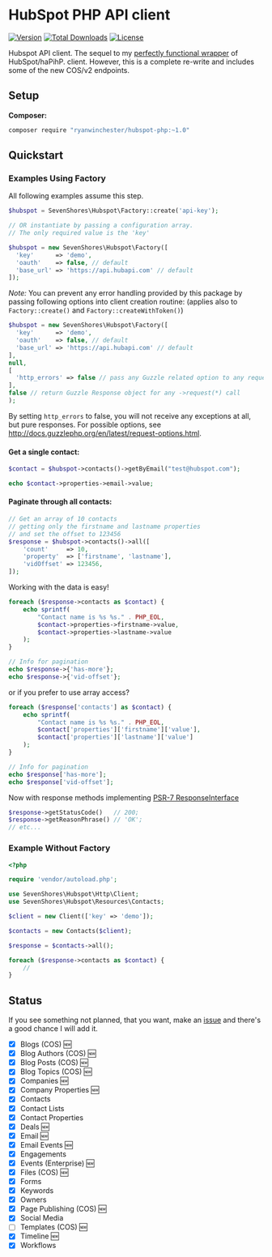 # HubSpot PHP API client

[![Version](https://img.shields.io/packagist/v/ryanwinchester/hubspot-php.svg?style=flat-square)](https://packagist.org/packages/ryanwinchester/hubspot-php)
 [![Total Downloads](https://img.shields.io/packagist/dt/ryanwinchester/hubspot-php.svg?style=flat-square)](https://packagist.org/packages/ryanwinchester/hubspot-php)
 [![License](https://img.shields.io/packagist/l/ryanwinchester/hubspot-php.svg?style=flat-square)](https://packagist.org/packages/ryanwinchester/hubspot-php)

Hubspot API client. The sequel to my [perfectly functional wrapper](https://github.com/fungku/hubspot) of HubSpot/haPihP.
client. However, this is a complete re-write and includes some of the new COS/v2 endpoints.

## Setup

**Composer:**

```bash
composer require "ryanwinchester/hubspot-php:~1.0"
```

## Quickstart

### Examples Using Factory

All following examples assume this step.

```php
$hubspot = SevenShores\Hubspot\Factory::create('api-key');

// OR instantiate by passing a configuration array.
// The only required value is the 'key'

$hubspot = new SevenShores\Hubspot\Factory([
  'key'      => 'demo',
  'oauth'    => false, // default
  'base_url' => 'https://api.hubapi.com' // default
]);
```
*Note:* You can prevent any error handling provided by this package by passing following options into client creation routine:
(applies also to `Factory::create()` and `Factory::createWithToken()`)

```php
$hubspot = new SevenShores\Hubspot\Factory([
  'key'      => 'demo',
  'oauth'    => false, // default
  'base_url' => 'https://api.hubapi.com' // default
],
null,
[
  'http_errors' => false // pass any Guzzle related option to any request, e.g. throw no exceptions
],
false // return Guzzle Response object for any ->request(*) call
);
```

By setting `http_errors` to false, you will not receive any exceptions at all, but pure responses.
For possible options, see http://docs.guzzlephp.org/en/latest/request-options.html.

#### Get a single contact:

```php
$contact = $hubspot->contacts()->getByEmail("test@hubspot.com");

echo $contact->properties->email->value;
```

#### Paginate through all contacts:

```php
// Get an array of 10 contacts
// getting only the firstname and lastname properties
// and set the offset to 123456
$response = $hubspot->contacts()->all([
    'count'     => 10,
    'property'  => ['firstname', 'lastname'],
    'vidOffset' => 123456,
]);
```

Working with the data is easy!

```php
foreach ($response->contacts as $contact) {
    echo sprintf(
        "Contact name is %s %s." . PHP_EOL,
        $contact->properties->firstname->value,
        $contact->properties->lastname->value
    );
}

// Info for pagination
echo $response->{'has-more'};
echo $response->{'vid-offset'};
```

or if you prefer to use array access?

```php
foreach ($response['contacts'] as $contact) {
    echo sprintf(
        "Contact name is %s %s." . PHP_EOL,
        $contact['properties']['firstname']['value'],
        $contact['properties']['lastname']['value']
    );
}

// Info for pagination
echo $response['has-more'];
echo $response['vid-offset'];
```

Now with response methods implementing [PSR-7 ResponseInterface](https://github.com/php-fig/http-message/tree/master/src)

```php
$response->getStatusCode()   // 200;
$response->getReasonPhrase() // 'OK';
// etc...
```

### Example Without Factory

```php
<?php

require 'vendor/autoload.php';

use SevenShores\Hubspot\Http\Client;
use SevenShores\Hubspot\Resources\Contacts;

$client = new Client(['key' => 'demo']);

$contacts = new Contacts($client);

$response = $contacts->all();

foreach ($response->contacts as $contact) {
    //
}
```

## Status

If you see something not planned, that you want, make an [issue](https://github.com/fungku/hubspot-php/issues) and there's a good chance I will add it.

- [x] Blogs (COS) :new:
- [x] Blog Authors (COS) :new:
- [x] Blog Posts (COS) :new:
- [x] Blog Topics (COS) :new:
- [x] Companies :new:
- [x] Company Properties :new:
- [x] Contacts
- [x] Contact Lists
- [x] Contact Properties
- [x] Deals :new:
- [x] Email :new:
- [x] Email Events :new:
- [x] Engagements
- [x] Events (Enterprise) :new:
- [x] Files (COS) :new:
- [x] Forms
- [x] Keywords
- [x] Owners
- [x] Page Publishing (COS) :new:
- [x] Social Media
- [ ] Templates (COS) :new:
- [x] Timeline :new:
- [x] Workflows
